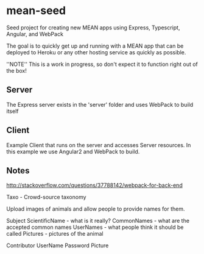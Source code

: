 # mean-seed
Seed project for creating new MEAN apps using Express, Typescript, Angular, and WebPack

The goal is to quickly get up and running with a MEAN app that can be deployed to Heroku or any other hosting service as quickly as possible.

''NOTE'' This is a work in progress, so don't expect it to function right out of the box!

## Server
The Express server exists in the 'server' folder and uses WebPack to build itself

## Client
Example Client that runs on the server and accesses Server resources.  In this example we use Angular2 and WebPack to build.

## Notes
http://stackoverflow.com/questions/37788142/webpack-for-back-end


Taxo - Crowd-source taxonomy

Upload images of animals and allow people to provide names for them.

Subject
	ScientificName - what is it really?
	CommonNames - what are the accepted common names
	UserNames - what people think it should be called
	Pictures - pictures of the animal

Contributor
	UserName
	Password
	Picture
